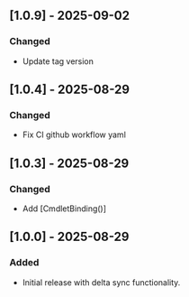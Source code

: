 ## [1.0.9] - 2025-09-02
### Changed
- Update tag version

## [1.0.4] - 2025-08-29
### Changed
- Fix CI github workflow yaml

## [1.0.3] - 2025-08-29
### Changed
- Add [CmdletBinding()]

## [1.0.0] - 2025-08-29
### Added
- Initial release with delta sync functionality.



